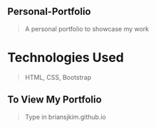 ## Personal-Portfolio
 > A personal portfolio to showcase my work
 
# Technologies Used
 > HTML, CSS, Bootstrap
 
## To View My Portfolio
> Type in briansjkim.github.io
